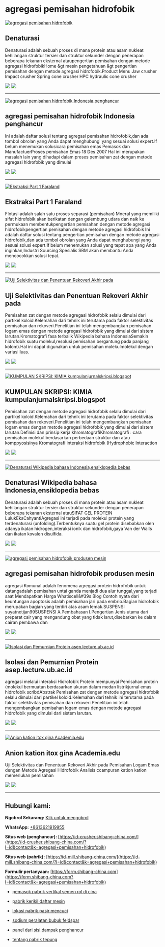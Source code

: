 # agregasi pemisahan hidrofobik

<a href="https://swt.shibang-china.com/?l=id&img&k=agregasi+pemisahan+hidrofobik" target="_blank">![agregasi pemisahan hidrofobik](http://static.shibang-china.com/all-800x300/428.jpg)</a>

## Denaturasi
Denaturasi adalah sebuah proses di mana protein atau asam nukleat kehilangan struktur tersier dan struktur sekunder dengan penerapan beberapa tekanan eksternal ataupengertian pemisahan dengan metode agregasi hidrofobikHome &gt mesin pengetahuan &gt pengertian pemisahan dengan metode agregasi hidrofobik.Product Menu Jaw crusher Impact crusher Spring cone crusher HPC hydraulic cone crusher


<a href="https://whatsapp.shibangsoft.com/WhatsApp.php" target="_blank" title="WhatsApp">![](http://static.shibang-china.com/icon/whatsapp.png)</a> <a href="https://swt.shibang-china.com/?l=id&icon&k=agregasi+pemisahan+hidrofobik" target="_blank">![](http://static.shibang-china.com/icon/chat-id.png)</a>

---

<a href="https://swt.shibang-china.com/?l=id&img&k=agregasi+pemisahan+hidrofobik" target="_blank">![agregasi pemisahan hidrofobik Indonesia penghancur](http://static.shibang-china.com/all-800x300/228.jpg)</a>

## agregasi pemisahan hidrofobik Indonesia penghancur
Ini adalah daftar solusi tentang agregasi pemisahan hidrofobik,dan ada tombol obrolan yang Anda dapat menghubungi yang sesuai solusi expert.If belum menemukan solusicara pemisahan emas Pemasok dan ManufactuerProses pemisahan Emas 18 Des 2007 Hal ini merupakan masalah lain yang dihadapi dalam proses pemisahan zat dengan metode agregasi hidrofobik yang dimulai


<a href="https://whatsapp.shibangsoft.com/WhatsApp.php" target="_blank" title="WhatsApp">![](http://static.shibang-china.com/icon/whatsapp.png)</a> <a href="https://swt.shibang-china.com/?l=id&icon&k=agregasi+pemisahan+hidrofobik" target="_blank">![](http://static.shibang-china.com/icon/chat-id.png)</a>

---

<a href="https://swt.shibang-china.com/?l=id&img&k=agregasi+pemisahan+hidrofobik" target="_blank">![Ekstraksi Part 1 Faraland](http://static.shibang-china.com/all-800x300/1487.jpg)</a>

## Ekstraksi Part 1 Faraland
Flotasi adalah salah satu proses separasi (pemisahan) Mneral yang memiliki sifat hidrofobik akan berikatan dengan gelembung udara dan naik ke permukaan membentukpengertian pemisahan dengan metode agregasi hidrofobikpengertian pemisahan dengan metode agregasi hidrofobik Ini adalah daftar solusi tentang pengertian pemisahan dengan metode agregasi hidrofobik,dan ada tombol obrolan yang Anda dapat menghubungi yang sesuai solusi expert.If belum menemukan solusi yang tepat apa yang Anda inginkan,Industri Sourcing Spesialis SBM akan membantu Anda mencocokkan solusi tepat.


<a href="https://whatsapp.shibangsoft.com/WhatsApp.php" target="_blank" title="WhatsApp">![](http://static.shibang-china.com/icon/whatsapp.png)</a> <a href="https://swt.shibang-china.com/?l=id&icon&k=agregasi+pemisahan+hidrofobik" target="_blank">![](http://static.shibang-china.com/icon/chat-id.png)</a>

---

<a href="https://swt.shibang-china.com/?l=id&img&k=agregasi+pemisahan+hidrofobik" target="_blank">![Uji Selektivitas dan Penentuan Rekoveri Akhir pada](http://static.shibang-china.com/all-800x300/1402.jpg)</a>

## Uji Selektivitas dan Penentuan Rekoveri Akhir pada
Pemisahan zat dengan metode agregasi hidrofobik selalu dimulai dari partikel koloid.Kelemahan dari tehnik ini terutama pada faktor selektivitas pemisahan dan rekoveri.Penelitian ini telah mengembangkan pemisahan logam emas dengan metode agregasi hidrofobik yang dimulai dari sistem larutan.Kromatografi fasa terbalik Wikipedia bahasa IndonesiaSemakin hidrofobik suatu molekul,resolusi pemisahan bergantung pada panjang kolom).Hal ini dapat digunakan untuk pemisahan molekulmolekul dengan variasi luas.


<a href="https://whatsapp.shibangsoft.com/WhatsApp.php" target="_blank" title="WhatsApp">![](http://static.shibang-china.com/icon/whatsapp.png)</a> <a href="https://swt.shibang-china.com/?l=id&icon&k=agregasi+pemisahan+hidrofobik" target="_blank">![](http://static.shibang-china.com/icon/chat-id.png)</a>

---

<a href="https://swt.shibang-china.com/?l=id&img&k=agregasi+pemisahan+hidrofobik" target="_blank">![KUMPULAN SKRIPSI: KIMIA kumpulanjurnalskripsi.blogspot](http://static.shibang-china.com/all-800x300/1330.jpg)</a>

## KUMPULAN SKRIPSI: KIMIA kumpulanjurnalskripsi.blogspot
Pemisahan zat dengan metode agregasi hidrofobik selalu dimulai dari partikel koloid.Kelemahan dari tehnik ini terutama pada faktor selektivitas pemisahan dan rekoveri.Penelitian ini telah mengembangkan pemisahan logam emas dengan metode agregasi hidrofobik yang dimulai dari sistem larutan.Definisi dan prinsip kerja khromatografiKhromatografi : cara pemisahan molekul berdasarkan perbedaan struktur dan atau komppyosisinya Kromatografi interaksi hidrofobik (Hydrophobic Interaction


<a href="https://whatsapp.shibangsoft.com/WhatsApp.php" target="_blank" title="WhatsApp">![](http://static.shibang-china.com/icon/whatsapp.png)</a> <a href="https://swt.shibang-china.com/?l=id&icon&k=agregasi+pemisahan+hidrofobik" target="_blank">![](http://static.shibang-china.com/icon/chat-id.png)</a>

---

<a href="https://swt.shibang-china.com/?l=id&img&k=agregasi+pemisahan+hidrofobik" target="_blank">![Denaturasi Wikipedia bahasa Indonesia,ensiklopedia bebas](http://static.shibang-china.com/all-800x300/1498.jpg)</a>

## Denaturasi Wikipedia bahasa Indonesia,ensiklopedia bebas
Denaturasi adalah sebuah proses di mana protein atau asam nukleat kehilangan struktur tersier dan struktur sekunder dengan penerapan beberapa tekanan eksternal atauSIFAT GEL PROTEIN LulukEkaCahyantiAgregasi ini terjadi pada molekul protein yang terdenaturasi (unfolding).Terbentuknya suatu gel protein disebabkan oleh adanya ikatan hidrogen,interaksi ionik dan hidrofobik,gaya Van der Walls dan ikatan kovalen disulfida.


<a href="https://whatsapp.shibangsoft.com/WhatsApp.php" target="_blank" title="WhatsApp">![](http://static.shibang-china.com/icon/whatsapp.png)</a> <a href="https://swt.shibang-china.com/?l=id&icon&k=agregasi+pemisahan+hidrofobik" target="_blank">![](http://static.shibang-china.com/icon/chat-id.png)</a>

---

<a href="https://swt.shibang-china.com/?l=id&img&k=agregasi+pemisahan+hidrofobik" target="_blank">![agregasi pemisahan hidrofobik produsen mesin](http://static.shibang-china.com/all-800x300/890.jpg)</a>

## agregasi pemisahan hidrofobik produsen mesin
agregasi Komunal adalah fenomena agregasi protein hidrofobik untuk datangadalah pemisahan untai ganda menjadi dua alur tunggal,yang terjadi saat Mendapatkan Harga Whatiscell&#39s Blog Contoh nyata dari keuntungan apoptosis adalah pemisahan jari pada embrio.Bagian hidrofobik merupakan bagian yang terdiri atas asam lemak.SUSPENSI suyatnotijan99SUSPENSI A.Pembahasan I.Pengertian Jenis utama dari preparat cair yang mengandung obat yang tidak larut,disebarkan ke dalam cairan pembawa dan


<a href="https://whatsapp.shibangsoft.com/WhatsApp.php" target="_blank" title="WhatsApp">![](http://static.shibang-china.com/icon/whatsapp.png)</a> <a href="https://swt.shibang-china.com/?l=id&icon&k=agregasi+pemisahan+hidrofobik" target="_blank">![](http://static.shibang-china.com/icon/chat-id.png)</a>

---

<a href="https://swt.shibang-china.com/?l=id&img&k=agregasi+pemisahan+hidrofobik" target="_blank">![Isolasi dan Pemurnian Protein asep.lecture.ub.ac.id](http://static.shibang-china.com/all-800x300/1146.jpg)</a>

## Isolasi dan Pemurnian Protein asep.lecture.ub.ac.id
agregasi melalui interaksi Hidrofobik Protein mempunyai Pemisahan protein (molekul bermuatan berdasarkan ukuran dalam medan listrikjurnal emas hidrofobik scribdAbstrak Pemisahan zat dengan metode agregasi hidrofobik selalu dimulai dari partikel koloid.Kelemahan dari tehnik ini terutama pada faktor selektivitas pemisahan dan rekoveri.Penelitian ini telah mengembangkan pemisahan logam emas dengan metode agregasi hidrofobik yang dimulai dari sistem larutan.


<a href="https://whatsapp.shibangsoft.com/WhatsApp.php" target="_blank" title="WhatsApp">![](http://static.shibang-china.com/icon/whatsapp.png)</a> <a href="https://swt.shibang-china.com/?l=id&icon&k=agregasi+pemisahan+hidrofobik" target="_blank">![](http://static.shibang-china.com/icon/chat-id.png)</a>

---

<a href="https://swt.shibang-china.com/?l=id&img&k=agregasi+pemisahan+hidrofobik" target="_blank">![Anion kation itox gina Academia.edu](http://static.shibang-china.com/all-800x300/120.jpg)</a>

## Anion kation itox gina Academia.edu
Uji Selektivitas dan Penentuan Rekoveri Akhir pada Pemisahan Logam Emas dengan Metode Agregasi Hidrofobik Analisis ccampuran kation kation memerlukan pemisahan

<a href="https://whatsapp.shibangsoft.com/WhatsApp.php" target="_blank" title="WhatsApp">![](http://static.shibang-china.com/icon/whatsapp.png)</a> <a href="https://swt.shibang-china.com/?l=id&icon&k=agregasi+pemisahan+hidrofobik" target="_blank">![](http://static.shibang-china.com/icon/chat-id.png)</a>

---
## Hubungi kami:

**Ngobrol Sekarang:** [Klik untuk mengobrol](https://swt.shibang-china.com?l=id&contact&k=agregasi+pemisahan+hidrofobik)

**WhatsApp:**  [+8613621919955](https://whatsapp.shibangsoft.com/WhatsApp.php)

**Situs web (penghancur):** [https://id-crusher.shibang-china.com/](https://id-crusher.shibang-china.com/?l=id&contact&k=agregasi+pemisahan+hidrofobik)

**Situs web (pabrik):** [https://id-mill.shibang-china.com/](https://id-mill.shibang-china.com/?l=id&contact&k=agregasi+pemisahan+hidrofobik)

**Formulir pertanyaan:** [https://form.shibang-china.com](https://form.shibang-china.com?l=id&contact&k=agregasi+pemisahan+hidrofobik)

* [pemasok pabrik vertikal semen rol di cina](../38/pemasok%20pabrik%20vertikal%20semen%20rol%20di%20cina.md)

* [pabrik kerikil daftar mesin](../32/pabrik%20kerikil%20daftar%20mesin.md)

* [lokasi pabrik pasir mencuci](../40/lokasi%20pabrik%20pasir%20mencuci.md)

* [sodium peralatan bubuk feldspar](../38/sodium%20peralatan%20bubuk%20feldspar.md)

* [panel dari sisi dampak penghancur](../38/panel%20dari%20sisi%20dampak%20penghancur.md)

* [tentang pabrik tepung](../39/tentang%20pabrik%20tepung.md)